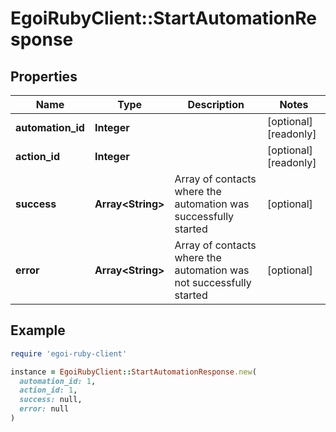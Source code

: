 # EgoiRubyClient::StartAutomationResponse

## Properties

| Name | Type | Description | Notes |
| ---- | ---- | ----------- | ----- |
| **automation_id** | **Integer** |  | [optional][readonly] |
| **action_id** | **Integer** |  | [optional][readonly] |
| **success** | **Array&lt;String&gt;** | Array of contacts where the automation was successfully started | [optional] |
| **error** | **Array&lt;String&gt;** | Array of contacts where the automation was not successfully started | [optional] |

## Example

```ruby
require 'egoi-ruby-client'

instance = EgoiRubyClient::StartAutomationResponse.new(
  automation_id: 1,
  action_id: 1,
  success: null,
  error: null
)
```

